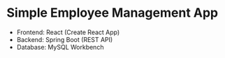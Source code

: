 # Simple Employee Management App
- Frontend: React (Create React App)
- Backend: Spring Boot (REST API)
-  Database: MySQL Workbench
